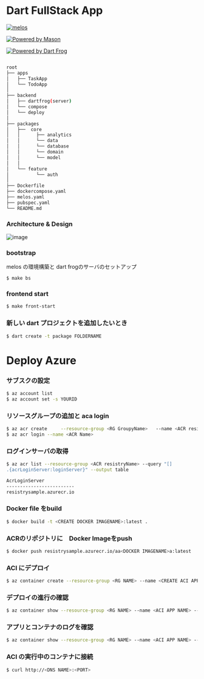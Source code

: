 #  Dart FullStack App 


[![melos](https://img.shields.io/badge/maintained%20with-melos-f700ff.svg?style=flat-square)](https://github.com/invertase/melos)

[![Powered by Mason](https://img.shields.io/endpoint?url=https%3A%2F%2Ftinyurl.com%2Fmason-badge)](https://github.com/felangel/mason)

[![Powered by Dart Frog](https://img.shields.io/endpoint?url=https://tinyurl.com/dartfrog-badge)](https://dartfrog.vgv.dev)

```sh

root
├── apps
│   ├── TaskApp
│   └── TodoApp
│ 
├── backend
│   ├── dartfrog(server)
│   └── compose
│   └── deploy
│  
├── packages
│   ├──  core
│   │      ├── analytics
│   │      └── data
│   │      └── database
│   │      └── domain
│   │      └── model
│   │
│   └── feature
│          └── auth
│
├── Dockerfile
├── dockercompose.yaml  
├── melos.yaml  
├── pubspec.yaml 
└── README.md

```

### Architecture & Design

![image](https://github.com/rensawamo/melos-fullstack-app/assets/106803080/f8268492-f778-44ed-a193-f5e404bce366)



### bootstrap
melos の環境構築と dart frogのサーバのセットアップ
```sh
$ make bs
```

### frontend start 
```sh
$ make front-start 
```

### 新しい dart  プロジェクトを追加したいとき
```sh
$ dart create -t package FOLDERNAME
```


# Deploy Azure
### サブスクの設定
```sh
$ az account list
$ az account set -s YOURID
```

### リソースグループの追加と aca login
```sh
$ az acr create     --resource-group <RG GroupyName>   --name <ACR resistryName>     --sku basic     --admin-enabled true
$ az acr login --name <ACR Name>
```

### ログインサーバの取得
```sh
$ az acr list --resource-group <ACR resistryName> --query "[]
.{acrLoginServer:loginServer}" --output table

AcrLoginServer
-------------------------
resistrysample.azurecr.io
```

### Docker file をbuild
```sh
$ docker build -t <CREATE DOCKER IMAGENAME>:latest .
```

### ACRのリポジトリに　Docker Imageをpush
```sh
$ docker push resistrysample.azurecr.io/aa<DOCKER IMAGENAME>a:latest
```


### ACI にデプロイ
```sh
$ az container create --resource-group <RG NAME> --name <CREATE ACI APP NAME> --image <acrLoginServer>/aci-tutorial-app:v1 --cpu 1 --memory 1 --registry-login-server <acrLoginServer> --registry-username <service-principal-ID> --registry-password <service-principal-password> --ip-address Public --dns-name-label <aciDnsLabel> --ports 80
```

### デプロイの進行の確認
```sh
$ az container show --resource-group <RG NAME> --name <ACI APP NAME> --query instanceView.state
```

### アプリとコンテナのログを確認
```sh
$ az container show --resource-group <RG NAME> --name <ACI APP NAME> --query ipAddress.fqdn
```


### ACI の実行中のコンテナに接続
```sh
$ curl http://<DNS NAME>:<PORT>
```



